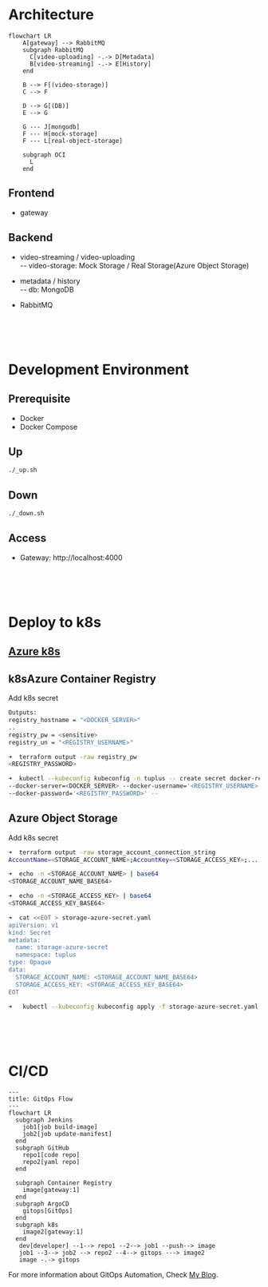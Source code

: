 # Architecture
```mermaid
flowchart LR
    A[gateway] --> RabbitMQ
    subgraph RabbitMQ
      C[video-uploading] -.-> D[Metadata]
      B[video-streaming] -.-> E[History]
    end

    B --> F[(video-storage)]
    C --> F

    D --> G[(DB)]
    E --> G

    G --- J[mongodb]
    F --- H[mock-storage]
    F --- L[real-object-storage]

    subgraph OCI
      L
    end
```

## Frontend

- gateway

## Backend

- video-streaming / video-uploading \
  -- video-storage: Mock Storage / Real Storage(Azure Object Storage)

- metadata / history \
  -- db: MongoDB 

- RabbitMQ

<br>
<br>
<br>

# Development Environment
## Prerequisite

- Docker
- Docker Compose

## Up
```bash
./_up.sh
```

## Down
```bash
./_down.sh
```

## Access
- Gateway: http://localhost:4000

<br>
<br>
<br>

# Deploy to k8s
## [Azure k8s](./readme/README-azure-k8s.md)

## k8sAzure Container Registry
Add k8s secret
```bash
Outputs:
registry_hostname = "<DOCKER_SERVER>"
..
registry_pw = <sensitive>
registry_un = "<REGISTRY_USERNAME>"

➜  terraform output -raw registry_pw
<REGISTRY_PASSWORD>

➜  kubectl --kubeconfig kubeconfig -n tuplus -- create secret docker-registry azure-registry-secret \ 
--docker-server=<DOCKER_SERVER> --docker-username='<REGISTRY_USERNAME>' \ 
--docker-password='<REGISTRY_PASSWORD>' --
```

## Azure Object Storage 
Add k8s secret
```bash
➜  terraform output -raw storage_account_connection_string
AccountName=<STORAGE_ACCOUNT_NAME>;AccountKey=<STORAGE_ACCESS_KEY>;...

➜  echo -n <STORAGE_ACCOUNT_NAME> | base64
<STORAGE_ACCOUNT_NAME_BASE64>

➜  echo -n <STORAGE_ACCESS_KEY> | base64
<STORAGE_ACCESS_KEY_BASE64>

➜  cat <<EOT > storage-azure-secret.yaml
apiVersion: v1
kind: Secret
metadata:
  name: storage-azure-secret
  namespace: tuplus
type: Opaque
data:
  STORAGE_ACCOUNT_NAME: <STORAGE_ACCOUNT_NAME_BASE64>
  STORAGE_ACCESS_KEY: <STORAGE_ACCESS_KEY_BASE64>
EOT

➜   kubectl --kubeconfig kubeconfig apply -f storage-azure-secret.yaml
```

<br>
<br>
<br>

# CI/CD
```mermaid
---
title: GitOps Flow
---
flowchart LR
  subgraph Jenkins
    job1[job build-image]
    job2[job update-manifest]
  end
  subgraph GitHub
    repo1[code repo]
    repo2[yaml repo]
  end

  subgraph Container Registry
    image[gateway:1]
  end
  subgraph ArgoCD
    gitops[GitOps]
  end
  subgraph k8s
    image2[gateway:1]
  end
   dev[developer] --1--> repo1 --2--> job1 --push--> image
   job1 --3--> job2 --> repo2 --4--> gitops ---> image2
   image -.-> gitops
```

For more information about GitOps Automation, Check [My Blog](https://blog.code-lab.kr).
